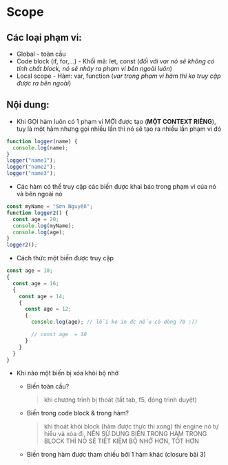 # Scope

## Các loại phạm vi:

- Global - toàn cầu
- Code block (if, for,...) - Khối mã: let, const (_đối với var nó sẽ không có tính chất block, nó sẽ nhảy ra phạm vi bên ngoài luôn_)
- Local scope - Hàm: var, function (_var trong phạm vi hàm thì ko truy cập được ra bên ngoài_)

## Nội dung:

- Khi GỌI hàm luôn có 1 phạm vi MỚI được tạo (**MỘT CONTEXT RIÊNG**), tuy là một hàm nhưng gọi nhiều lần thì nó sẽ tạo ra nhiều lần phạm vi đó

```js
function logger(name) {
  console.log(name);
}
logger("name1");
logger("name2");
logger("name3");
```

- Các hàm có thể truy cập các biến được khai báo trong phạm vi của nó và bên ngoài nó

```js
const myName = "Sơn Nguyễn";
function logger2() {
  const age = 20;
  console.log(myName);
  console.log(age);
}
logger2();
```

- Cách thức một biến được truy cập

```js
const age = 18;
{
  const age = 16;
  {
    const age = 14;
    {
      const age = 12;
      {
        console.log(age); // lỗi ko in đc nếu có dòng 70 :))

        // const age  = 10
      }
    }
  }
}
```

- Khi nào một biến bị xóa khỏi bộ nhớ

  - Biến toàn cầu?

    > khi chương trình bị thoát (tắt tab, f5, đóng trình duyệt)

  - Biến trong code block & trong hàm?

    > khi thoát khỏi block (hàm được thực thi xong) thì engine nó tự hiểu và xóa đi, NÊN SỬ DỤNG BIẾN TRONG HÀM TRONG BLOCK THÌ NÓ SẼ TIẾT KIỆM BỘ NHỚ HƠN, TỐT HƠN

  - Biến trong hàm được tham chiếu bởi 1 hàm khác (closure bài 3)

